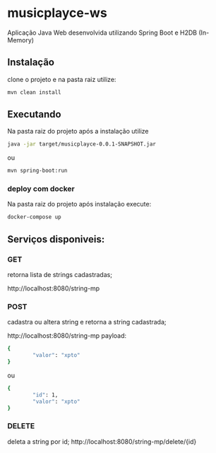 # musicplayce-ws

Aplicação Java Web desenvolvida utilizando Spring Boot e H2DB (In-Memory)


## Instalação
clone o projeto e na pasta raiz utilize:

```bash
mvn clean install
```

## Executando

Na pasta raiz do projeto após a instalação utilize

```bash
java -jar target/musicplayce-0.0.1-SNAPSHOT.jar
```
ou
```bash
mvn spring-boot:run
```

### deploy com docker
Na pasta raiz do projeto após instalação execute:

```bash
docker-compose up
```


## Serviços disponiveis:
### GET
retorna lista de strings cadastradas;

http://localhost:8080/string-mp

### POST
cadastra ou altera string e retorna a string cadastrada;

http://localhost:8080/string-mp
payload:
```bash
{
        "valor": "xpto"
}
```
ou
```bash
{
        "id": 1,
        "valor": "xpto"
}
```

### DELETE
deleta a string por id;
http://localhost:8080/string-mp/delete/{id}
